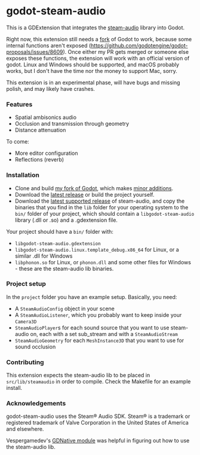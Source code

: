 # godot-steam-audio
This is a GDExtension that integrates the [steam-audio](https://valvesoftware.github.io/steam-audio/) library into Godot.

Right now, this extension still needs a [fork](https://github.com/stechyo/godot) of Godot to work, because
some internal functions aren't exposed (https://github.com/godotengine/godot-proposals/issues/8609). Once
either my PR gets merged or someone else exposes these functions, the extension will work with an official
version of godot. Linux and Windows should be supported, and macOS probably works, but I don't have the time
nor the money to support Mac, sorry.

This extension is in an experimental phase, will have bugs and missing polish, and may likely have
crashes.

### Features 
 - Spatial ambisonics audio 
 - Occlusion and transmission through geometry 
 - Distance attenuation

 To come: 
 - More editor configuration
 - Reflections (reverb)

### Installation
 - Clone and build [my fork of Godot](https://github.com/stechyo/godot/tree/4.2-gdext/audio-stream-funcs), which makes [minor additions](https://github.com/stechyo/godot/commit/d9d1cc4e6ae16abff76ab5730ddaeb187abaccc1).
 - Download the [latest release](https://github.com/stechyo/godot-steam-audio/releases) or build the project yourself.
 - Download the [latest supported release](https://github.com/ValveSoftware/steam-audio/releases/tag/v4.5.0) of steam-audio, and copy the binaries 
   that you find in the `lib` folder for your operating system to the `bin/` folder of your project, which 
   should contain a `libgodot-steam-audio` library (.dll or .so) and a .gdextension file.

Your project should have a `bin/` folder with:
 - `libgodot-steam-audio.gdextension`
 - `libgodot-steam-audio.linux.template_debug.x86_64` for Linux, or a similar .dll for Windows
 - `libphonon.so` for Linux, or `phonon.dll` and some other files for Windows - these are the steam-audio lib
   binaries.

### Project setup
In the `project` folder you have an example setup. Basically, you need:
 - A `SteamAudioConfig` object in your scene
 - A `SteamAudioListener`, which you probably want to keep inside your `Camera3D`
 - `SteamAudioPlayer`s for each sound source that you want to use steam-audio on, each with a set sub_stream
   and with a `SteamAudioStream`
 - `SteamAudioGeometry` for each `MeshInstance3D` that you want to use for sound occlusion

### Contributing 
This extension expects the steam-audio lib to be placed in `src/lib/steamaudio` in order to compile.
Check the Makefile for an example install.

### Acknowledgements
godot-steam-audio uses the Steam® Audio SDK. Steam® is a trademark or registered trademark of Valve
Corporation in the United States of America and elsewhere.  

Vespergamedev's [GDNative module](https://github.com/vespergamedev/godot_steamaudio) was helpful in figuring
out how to use the steam-audio lib.
